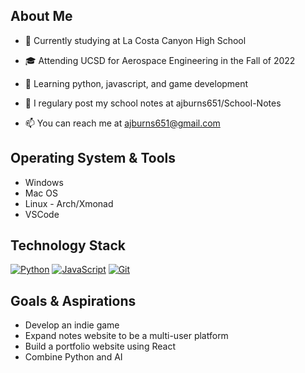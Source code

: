 ## About Me

- 🎒 Currently studying at La Costa Canyon High School

- 🎓 Attending UCSD for Aerospace Engineering in the Fall of 2022

- 🌱 Learning python, javascript, and game development

- 📝 I regulary post my school notes at ajburns651/School-Notes

- 📫 You can reach me at ajburns651@gmail.com

## Operating System & Tools

- Windows
- Mac OS
- Linux - Arch/Xmonad
- VSCode

## Technology Stack

[![Python](https://img.shields.io/badge/-Python-3776AB?style=flat-square&logo=python&logoColor=ffffff)](https://www.python.org/)
[![JavaScript](https://img.shields.io/badge/-JavaScript-%23F7DF1C?style=flat-square&logo=javascript&logoColor=000000&labelColor=%23F7DF1C&color=%23FFCE5A)](https://www.javascript.com/)
[![Git](https://img.shields.io/badge/-Git-%23F05032?style=flat-square&logo=git&logoColor=%23ffffff)](https://git-scm.com/)

## Goals & Aspirations

- Develop an indie game
- Expand notes website to be a multi-user platform
- Build a portfolio website using React
- Combine Python and AI
